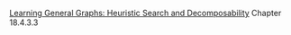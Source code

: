 [Learning General Graphs: Heuristic Search and Decomposability](probabilistic_graphical_models/5.4.7-Learning-structure-BN-search-decomposability.pdf) Chapter 18.4.3.3
